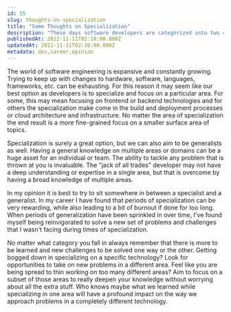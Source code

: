 ```yaml
---
id: 55
slug: thoughts-on-specialization
title: "Some Thoughts on Specialization"
description: "These days software developers are categorized into two common buckets, generalists and specialists. Neither category has an inherent advantage over the other and often times the pros and cons of a categories are contextual. In this post, I'm going to share my current thoughts on these categories and how floating between them has impacted my career."
publishedAt: 2022-11-11T02:10:00.000Z
updatedAt: 2022-11-11T02:10:00.000Z
metadata: dev,career,opinion
---
```


The world of software engineering is expansive and constantly growing. Trying to keep up with changes to hardware, software, languages, frameworks, etc. can be exhausting. For this reason it may seem like our best option as developers is to specialize and focus on a particular area. For some, this may mean focusing on frontend or backend technologies and for others the specialization make come in the build and deployment processes or cloud architecture and infrastructure. No matter the area of specialization the end result is a more fine-grained focus on a smaller surface area of topics.

Specialization is surely a great option, but we can also aim to be generalists as well. Having a general knowledge on multiple areas or domains can be a huge asset for an individual or team. The ability to tackle any problem that is thrown at you is invaluable. The "jack of all trades" developer may not have a deep understanding or expertise in a single area, but that is overcome by having a broad knowledge of multiple areas.

In my opinion it is best to try to sit somewhere in between a specialist and a generalist. In my career I have found that periods of specialization can be very rewarding, while also leading to a bit of burnout if done for too long. When periods of generalization have been sprinkled in over time, I've found myself being reinvigorated to solve a new set of problems and challenges that I wasn't facing during times of specialization.

No matter what category you fall in always remember that there is more to be learned and new challenges to be solved one way or the other. Getting bogged down in specializing on a specific technology? Look for opportunities to take on new problems in a different area. Feel like you are being spread to thin working on too many different areas? Aim to focus on a subset of those areas to really deepen your knowledge without worrying about all the extra stuff. Who knows maybe what we learned while specializing in one area will have a profound impact on the way we approach problems in a completely different technology.
